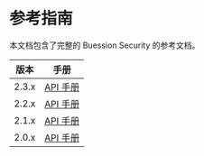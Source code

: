 # 参考指南


本文档包含了完整的 Buession Security 的参考文档。

|  版本   | 手册  |
|  ----  | ----  |
| 2.3.x  | [API 手册](2.3/index.html) |
| 2.2.x  | [API 手册](2.2/index.html) |
| 2.1.x  | [API 手册](2.1/index.html) |
| 2.0.x  | [API 手册](2.0/index.html) |